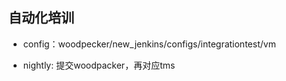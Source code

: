 ## 自动化培训

* config：woodpecker/new_jenkins/configs/integrationtest/vm

* nightly: 提交woodpacker，再对应tms
